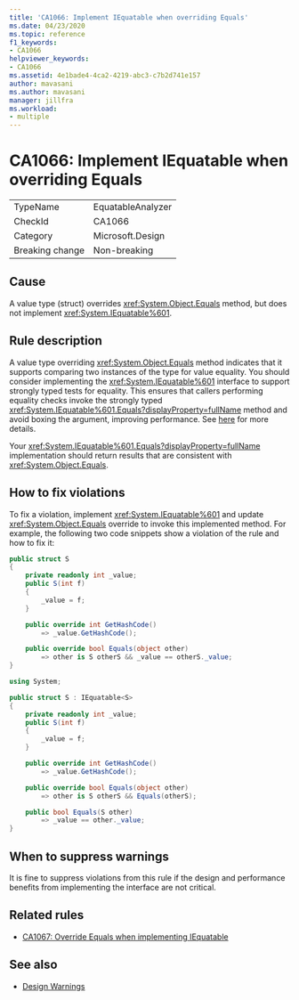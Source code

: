 ```yaml
---
title: 'CA1066: Implement IEquatable when overriding Equals'
ms.date: 04/23/2020
ms.topic: reference
f1_keywords:
- CA1066
helpviewer_keywords:
- CA1066
ms.assetid: 4e1bade4-4ca2-4219-abc3-c7b2d741e157
author: mavasani
ms.author: mavasani
manager: jillfra
ms.workload:
- multiple
---
```

# CA1066: Implement IEquatable when overriding Equals

|||
|-|-|
|TypeName|EquatableAnalyzer|
|CheckId|CA1066|
|Category|Microsoft.Design|
|Breaking change|Non-breaking|

## Cause

A value type (struct) overrides <xref:System.Object.Equals> method, but does not implement <xref:System.IEquatable%601>.

## Rule description

A value type overriding <xref:System.Object.Equals> method indicates that it supports comparing two instances of the type for value equality. You should consider implementing the <xref:System.IEquatable%601> interface to support strongly typed tests for equality. This ensures that callers performing equality checks invoke the strongly typed <xref:System.IEquatable%601.Equals?displayProperty=fullName> method and avoid boxing the argument, improving performance. See [here](/dotnet/api/system.iequatable-1#notes-to-implementers) for more details.

Your <xref:System.IEquatable%601.Equals?displayProperty=fullName> implementation should return results that are consistent with <xref:System.Object.Equals>.

## How to fix violations

To fix a violation, implement <xref:System.IEquatable%601> and update <xref:System.Object.Equals> override to invoke this implemented method. For example, the following two code snippets show a violation of the rule and how to fix it:

```csharp
public struct S
{
    private readonly int _value;
    public S(int f)
    {
        _value = f;
    }

    public override int GetHashCode()
        => _value.GetHashCode();

    public override bool Equals(object other)
        => other is S otherS && _value == otherS._value;
}
```

```csharp
using System;

public struct S : IEquatable<S>
{
    private readonly int _value;
    public S(int f)
    {
        _value = f;
    }

    public override int GetHashCode()
        => _value.GetHashCode();

    public override bool Equals(object other)
        => other is S otherS && Equals(otherS);

    public bool Equals(S other)
        => _value == other._value;
}
```

## When to suppress warnings

It is fine to suppress violations from this rule if the design and performance benefits from implementing the interface are not critical.

## Related rules

- [CA1067: Override Equals when implementing IEquatable](ca1067.md)

## See also

- [Design Warnings](../code-quality/design-warnings.md)
